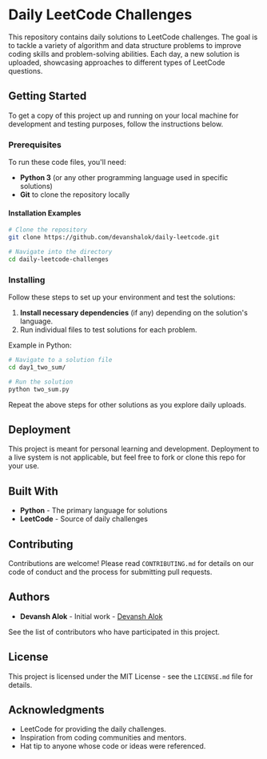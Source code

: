 # Daily LeetCode Challenges

This repository contains daily solutions to LeetCode challenges. The goal is to tackle a variety of algorithm and data structure problems to improve coding skills and problem-solving abilities. Each day, a new solution is uploaded, showcasing approaches to different types of LeetCode questions.

## Getting Started

To get a copy of this project up and running on your local machine for development and testing purposes, follow the instructions below.

### Prerequisites

To run these code files, you'll need:
- **Python 3** (or any other programming language used in specific solutions)
- **Git** to clone the repository locally

#### Installation Examples

```bash
# Clone the repository
git clone https://github.com/devanshalok/daily-leetcode.git

# Navigate into the directory
cd daily-leetcode-challenges
```

### Installing

Follow these steps to set up your environment and test the solutions:

1. **Install necessary dependencies** (if any) depending on the solution's language.
2. Run individual files to test solutions for each problem.

Example in Python:

```bash
# Navigate to a solution file
cd day1_two_sum/

# Run the solution
python two_sum.py
```

Repeat the above steps for other solutions as you explore daily uploads.

## Deployment

This project is meant for personal learning and development. Deployment to a live system is not applicable, but feel free to fork or clone this repo for your use.

## Built With

- **Python** - The primary language for solutions
- **LeetCode** - Source of daily challenges

## Contributing

Contributions are welcome! Please read `CONTRIBUTING.md` for details on our code of conduct and the process for submitting pull requests.

## Authors

- **Devansh Alok** - Initial work - [Devansh Alok](https://github.com/devanshalok)

See the list of contributors who have participated in this project.

## License

This project is licensed under the MIT License - see the `LICENSE.md` file for details.

## Acknowledgments

- LeetCode for providing the daily challenges.
- Inspiration from coding communities and mentors.
- Hat tip to anyone whose code or ideas were referenced.
